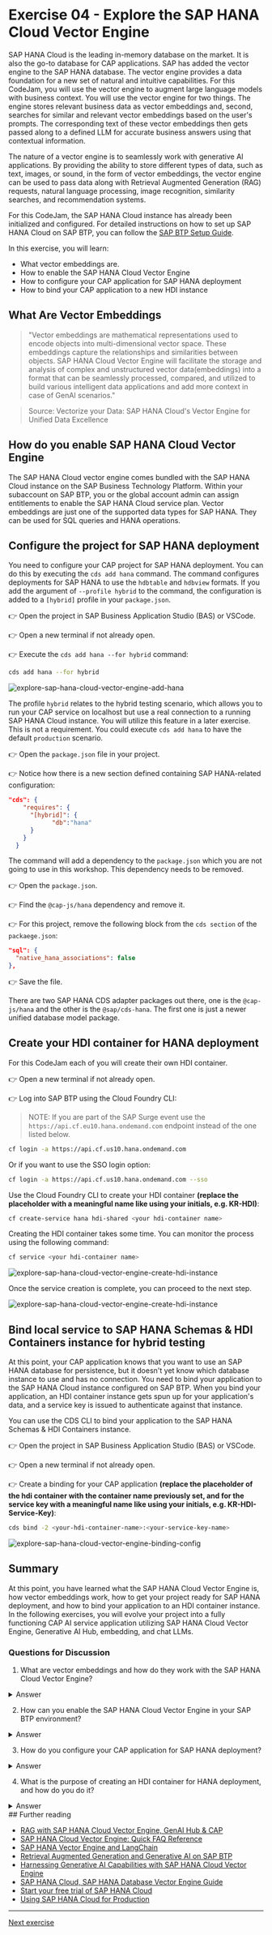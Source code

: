 # Exercise 04 - Explore the SAP HANA Cloud Vector Engine

SAP HANA Cloud is the leading in-memory database on the market. It is also the go-to database for CAP applications. SAP has added the vector engine to the SAP HANA database. The vector engine provides a data foundation for a new set of natural and intuitive capabilities. For this CodeJam, you will use the vector engine to augment large language models with business context. You will use the vector engine for two things. The engine stores relevant business data as vector embeddings and, second, searches for similar and relevant vector embeddings based on the user's prompts. The corresponding text of these vector embeddings then gets passed along to a defined LLM for accurate business answers using that contextual information.

The nature of a vector engine is to seamlessly work with generative AI applications. By providing the ability to store different types of data, such as text, images, or sound, in the form of vector embeddings, the vector engine can be used to pass data along with Retrieval Augmented Generation (RAG) requests, natural language processing, image recognition, similarity searches, and recommendation systems.

For this CodeJam, the SAP HANA Cloud instance has already been initialized and configured. For detailed instructions on how to set up SAP HANA Cloud on SAP BTP, you can follow the [SAP BTP Setup Guide](../../btp-setup-guide.md).

In this exercise, you will learn:

- What vector embeddings are.
- How to enable the SAP HANA Cloud Vector Engine
- How to configure your CAP application for SAP HANA deployment
- How to bind your CAP application to a new HDI instance

## What Are Vector Embeddings

> "Vector embeddings are mathematical representations used to encode objects into multi-dimensional vector space. These embeddings capture the relationships and similarities between objects. SAP HANA Cloud Vector Engine will facilitate the storage and analysis of complex and unstructured vector data(embeddings) into a format that can be seamlessly processed, compared, and utilized to build various intelligent data applications and add more context in case of GenAI scenarios."

> Source: Vectorize your Data: SAP HANA Cloud's Vector Engine for Unified Data Excellence

## How do you enable SAP HANA Cloud Vector Engine

The SAP HANA Cloud vector engine comes bundled with the SAP HANA Cloud instance on the SAP Business Technology Platform. Within your subaccount on SAP BTP, you or the global account admin can assign entitlements to enable the SAP HANA Cloud service plan.
Vector embeddings are just one of the supported data types for SAP HANA. They can be used for SQL queries and HANA operations.

## Configure the project for SAP HANA deployment

You need to configure your CAP project for SAP HANA deployment. You can do this by executing the `cds add hana` command. The command configures deployments for SAP HANA to use the `hdbtable` and `hdbview` formats. If you add the argument of `--profile hybrid` to the command, the configuration is added to a `[hybrid]` profile in your `package.json`.

👉 Open the project in SAP Business Application Studio (BAS) or VSCode.

👉 Open a new terminal if not already open.

👉 Execute the `cds add hana --for hybrid` command:

```bash
cds add hana --for hybrid
```

![explore-sap-hana-cloud-vector-engine-add-hana](./assets/01-explore-sap-hana-cloud-vector-engine-add-hana.png)

The profile `hybrid` relates to the hybrid testing scenario, which allows you to run your CAP service on localhost but use a real connection to a running SAP HANA Cloud instance. You will utilize this feature in a later exercise. This is not a requirement. You could execute `cds add hana` to have the default `production` scenario.

👉 Open the `package.json` file in your project.

👉 Notice how there is a new section defined containing SAP HANA-related configuration:

```JSON
"cds": {
    "requires": {
      "[hybrid]": {
            "db":"hana"
      }
    }
  }
```

The command will add a dependency to the `package.json` which you are not going to use in this workshop. This dependency needs to be removed.

👉 Open the `package.json`.

👉 Find the `@cap-js/hana` dependency and remove it.

👉 For this project, remove the following block from the `cds section` of the `packaege.json`:

```JSON
"sql": {
  "native_hana_associations": false
},
```

👉 Save the file.

There are two SAP HANA CDS adapter packages out there, one is the `@cap-js/hana` and the other is the `@sap/cds-hana`. The first one is just a newer unified database model package.

## Create your HDI container for HANA deployment

For this CodeJam each of you will create their own HDI container.

👉 Open a new terminal if not already open.

👉 Log into SAP BTP using the Cloud Foundry CLI:

> NOTE: If you are part of the SAP Surge event use the `https://api.cf.eu10.hana.ondemand.com` endpoint instead of the one listed below.

```bash
cf login -a https://api.cf.us10.hana.ondemand.com
```

Or if you want to use the SSO login option:

```bash
cf login -a https://api.cf.us10.hana.ondemand.com --sso
```

Use the Cloud Foundry CLI to create your HDI container **(replace the placeholder with a meaningful name like using your initials, e.g. KR-HDI)**:

```bash
cf create-service hana hdi-shared <your hdi-container name>
```

Creating the HDI container takes some time. You can monitor the process using the following command:

```bash
cf service <your hdi-container name>
```

![explore-sap-hana-cloud-vector-engine-create-hdi-instance](./assets/04-explore-sap-hana-cloud-vector-engine-create-hdi-instance.png)

Once the service creation is complete, you can proceed to the next step.

![explore-sap-hana-cloud-vector-engine-create-hdi-instance](./assets/03-explore-sap-hana-cloud-vector-engine-create-hdi-instance-done.png)

## Bind local service to SAP HANA Schemas & HDI Containers instance for hybrid testing

At this point, your CAP application knows that you want to use an SAP HANA database for persistence, but it doesn't yet know which database instance to use and has no connection. You need to bind your application to the SAP HANA Cloud instance configured on SAP BTP. When you bind your application, an HDI container instance gets spun up for your application's data, and a service key is issued to authenticate against that instance.

You can use the CDS CLI to bind your application to the SAP HANA Schemas & HDI Containers instance.

👉 Open the project in SAP Business Application Studio (BAS) or VSCode.

👉 Open a new terminal if not already open.

👉 Create a binding for your CAP application **(replace the placeholder of the hdi container with the container name previously set, and for the service key with a meaningful name like using your initials, e.g. KR-HDI-Service-Key)**:

```bash
cds bind -2 <your-hdi-container-name>:<your-service-key-name>
```

![explore-sap-hana-cloud-vector-engine-binding-config](./assets/02-explore-sap-hana-cloud-vector-engine-binding-config.png)

## Summary

At this point, you have learned what the SAP HANA Cloud Vector Engine is, how vector embeddings work, how to get your project ready for SAP HANA deployment, and how to bind your application to an HDI container instance. In the following exercises, you will evolve your project into a fully functioning CAP AI service application utilizing SAP HANA Cloud Vector Engine, Generative AI Hub, embedding, and chat LLMs.

### Questions for Discussion

1. What are vector embeddings and how do they work with the SAP HANA Cloud Vector Engine?
<details><summary>Answer</summary>
   Vector embeddings are mathematical representations that encode objects into a multi-dimensional vector space. They capture relationships and similarities between different objects. The SAP HANA Cloud Vector Engine facilitates the storage, analysis, and comparison of complex and unstructured vector data (embeddings).
   </details>

2. How can you enable the SAP HANA Cloud Vector Engine in your SAP BTP environment?
<details><summary>Answer</summary>
The SAP HANA Cloud Vector Engine comes bundled with SAP HANA Cloud on the SAP Business Technology Platform.
</details>

3. How do you configure your CAP application for SAP HANA deployment?
<details><summary>Answer</summary>
To configure your CAP application for SAP HANA deployment, you can run the command:

```bash
cds add hana --for hybrid
```

</details>

4. What is the purpose of creating an HDI container for HANA deployment, and how do you do it?
<details><summary>Answer</summary>
An HDI (HANA Deployment Infrastructure) container is a secure storage container for database artifacts like tables and views in SAP HANA Cloud. Each CAP application can use its own HDI container to store and read data from the HANA databaase. To create an HDI container, you can use the Cloud Foundry CLI.

```bash
cf create-service hana hdi-shared <your-hdi-container-name>
```

After the container is created, you can bind it to your CAP application to allow it to interact with the SAP HANA database.

</details>
## Further reading

- [RAG with SAP HANA Cloud Vector Engine, GenAI Hub & CAP](https://community.sap.com/t5/technology-blogs-by-sap/rag-with-sap-hana-cloud-vector-engine-genai-hub-amp-cap/ba-p/13700459)
- [SAP HANA Cloud Vector Engine: Quick FAQ Reference](https://community.sap.com/t5/technology-blogs-by-sap/sap-hana-cloud-vector-engine-quick-faq-reference/ba-p/13675212)
- [SAP HANA Vector Engine and LangChain](https://community.sap.com/t5/technology-blogs-by-sap/hana-vector-engine-and-langchain/ba-p/13636959)
- [Retrieval Augmented Generation and Generative AI on SAP BTP
  ](https://discovery-center.cloud.sap/refArchDetail/ref-arch-open-ai)
- [Harnessing Generative AI Capabilities with SAP HANA Cloud Vector Engine
  ](https://discovery-center.cloud.sap/missiondetail/4405/4691/?tab=overview)
- [SAP HANA Cloud, SAP HANA Database Vector Engine Guide](https://help.sap.com/docs/hana-cloud-database/sap-hana-cloud-sap-hana-database-vector-engine-guide/sap-hana-cloud-sap-hana-database-vector-engine-guide?locale=en-US)
- [Start your free trial of SAP HANA Cloud](https://www.sap.com/products/technology-platform/hana/trial.html)
- [Using SAP HANA Cloud for Production
  ](https://cap.cloud.sap/docs/guides/databases-hana)

---

[Next exercise](../05-define-db-schema/README.md)
